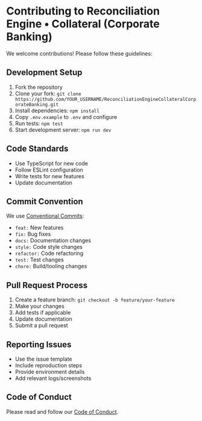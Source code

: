 # Contributing to Reconciliation Engine • Collateral (Corporate Banking)

We welcome contributions! Please follow these guidelines:

## Development Setup
1. Fork the repository
2. Clone your fork: `git clone https://github.com/YOUR_USERNAME/ReconciliationEngineCollateralCorporateBanking.git`
3. Install dependencies: `npm install`
4. Copy `.env.example` to `.env` and configure
5. Run tests: `npm test`
6. Start development server: `npm run dev`

## Code Standards
- Use TypeScript for new code
- Follow ESLint configuration
- Write tests for new features
- Update documentation

## Commit Convention
We use [Conventional Commits](https://conventionalcommits.org/):
- `feat:` New features
- `fix:` Bug fixes
- `docs:` Documentation changes
- `style:` Code style changes
- `refactor:` Code refactoring
- `test:` Test changes
- `chore:` Build/tooling changes

## Pull Request Process
1. Create a feature branch: `git checkout -b feature/your-feature`
2. Make your changes
3. Add tests if applicable
4. Update documentation
5. Submit a pull request

## Reporting Issues
- Use the issue template
- Include reproduction steps
- Provide environment details
- Add relevant logs/screenshots

## Code of Conduct
Please read and follow our [Code of Conduct](CODE_OF_CONDUCT.md).
